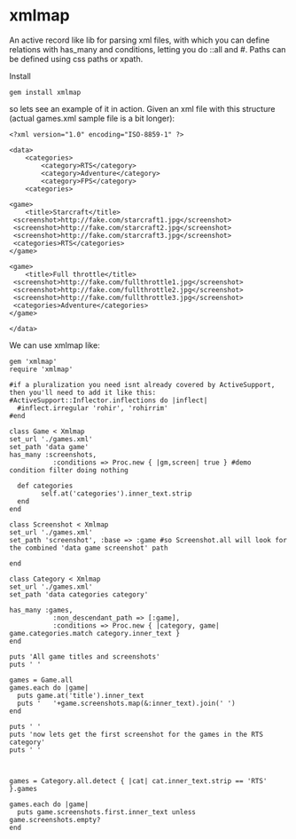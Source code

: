 # xmlmap
An active record like lib for parsing xml files, with which you can define relations with has_many and conditions, letting you do ::all and #<relation name>. Paths can be defined using css paths or xpath. 

Install

```
gem install xmlmap
```

so lets see an example of it in action. Given an xml file with this structure (actual games.xml sample file is a bit longer):

```
<?xml version="1.0" encoding="ISO-8859-1" ?>

<data>
	<categories>
		<category>RTS</category>
		<category>Adventure</category>
		<category>FPS</category>
	<categories>

<game>
	<title>Starcraft</title>
 <screenshot>http://fake.com/starcraft1.jpg</screenshot> 
 <screenshot>http://fake.com/starcraft2.jpg</screenshot> 
 <screenshot>http://fake.com/starcraft3.jpg</screenshot> 
 <categories>RTS</categories>
</game>

<game>
	<title>Full throttle</title>
 <screenshot>http://fake.com/fullthrottle1.jpg</screenshot> 
 <screenshot>http://fake.com/fullthrottle2.jpg</screenshot> 
 <screenshot>http://fake.com/fullthrottle3.jpg</screenshot> 
 <categories>Adventure</categories>
</game>

</data>
```

We can use xmlmap like:

```
gem 'xmlmap'
require 'xmlmap'

#if a pluralization you need isnt already covered by ActiveSupport, then you'll need to add it like this:
#ActiveSupport::Inflector.inflections do |inflect|
  #inflect.irregular 'rohir', 'rohirrim'
#end

class Game < Xmlmap
set_url './games.xml'
set_path 'data game'
has_many :screenshots, 
	       :conditions => Proc.new { |gm,screen| true } #demo condition filter doing nothing 

  def categories
		self.at('categories').inner_text.strip
  end
end

class Screenshot < Xmlmap
set_url './games.xml'
set_path 'screenshot', :base => :game #so Screenshot.all will look for the combined 'data game screenshot' path

end

class Category < Xmlmap
set_url './games.xml'
set_path 'data categories category'

has_many :games, 
	       :non_descendant_path => [:game],
	       :conditions => Proc.new { |category, game| game.categories.match category.inner_text }           
end

puts 'All game titles and screenshots'
puts ' '

games = Game.all
games.each do |game|
  puts game.at('title').inner_text
  puts '   '+game.screenshots.map(&:inner_text).join(' ')
end

puts ' '
puts 'now lets get the first screenshot for the games in the RTS category'
puts ' '



games = Category.all.detect { |cat| cat.inner_text.strip == 'RTS' }.games

games.each do |game|
  puts game.screenshots.first.inner_text unless game.screenshots.empty?
end
```


